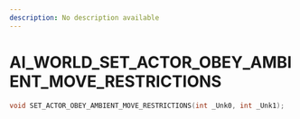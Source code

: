 ```yaml
---
description: No description available 
---
```


# AI_WORLD\_SET_ACTOR_OBEY_AMBIENT_MOVE_RESTRICTIONS

```cpp
void SET_ACTOR_OBEY_AMBIENT_MOVE_RESTRICTIONS(int _Unk0, int _Unk1);
```